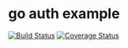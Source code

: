 # go auth example
[![Build Status](https://travis-ci.com/mezorian/go-auth-example.svg?branch=master)](https://travis-ci.com/mezorian/go-auth-example) [![Coverage Status](https://coveralls.io/repos/github/mezorian/go-auth-example/badge.svg?branch=master)](https://coveralls.io/github/mezorian/go-auth-example?branch=master)
